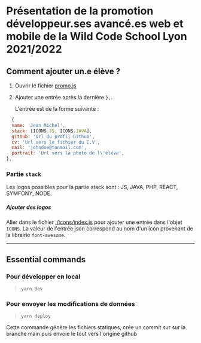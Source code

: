 # Présentation de la promotion développeur.ses avancé.es web et mobile de la Wild Code School Lyon 2021/2022

## Comment ajouter un.e élève ?

1. Ouvrir le fichier [promo.js](./data/promo.js)
2. Ajouter une entrée après la dernière `},`.

   L'entrée est de la forme suivante :

```js
  {
  name: 'Jean Michel',
  stack: [ICONS.JS, ICONS.JAVA],
  github: 'Url du profil Github',
  cv: 'Url vers le fichier du C.V',
  mail: 'johndoe@tonmail.com',
  portrait: 'Url vers la photo de l\'éléve',
},
```

### Partie `stack`

Les logos possibles pour la partie stack sont : JS, JAVA, PHP, REACT, SYMFONY, NODE.

##### Ajouter des logos

Aller dans le fichier [./icons/index.js](./icons/index.js) pour ajouter une entrée dans l'objet `ICONS`.
La valeur de l'entrée json correspond au nom d'un icon provenant de la librairie `font-awesome`.

---

## Essential commands

### Pour développer en local

> `yarn dev`

### Pour envoyer les modifications de données

> `yarn deploy`

Cette commande génère les fichiers statiques, crée un commit sur sur la branche main puis envoie le tout vers l'origine github
